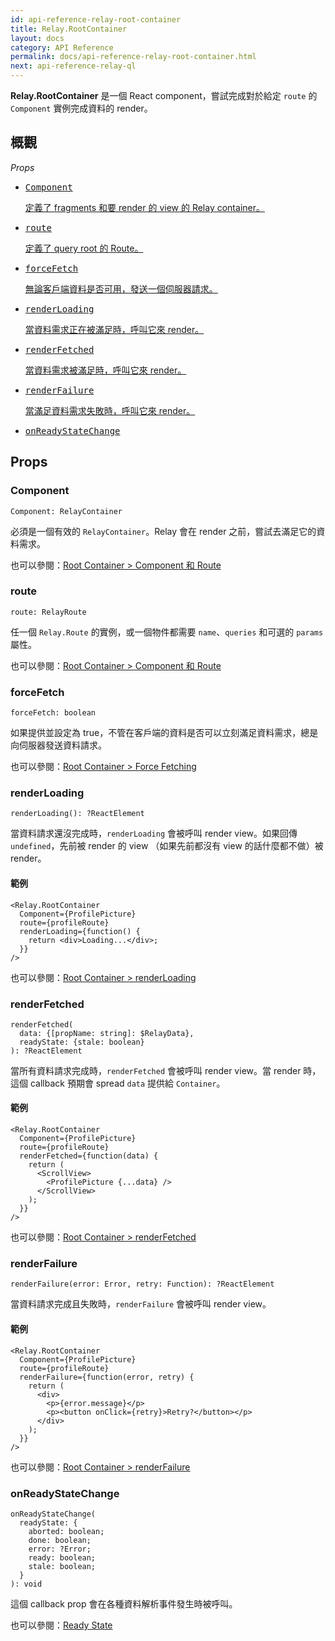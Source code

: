 ```yaml
---
id: api-reference-relay-root-container
title: Relay.RootContainer
layout: docs
category: API Reference
permalink: docs/api-reference-relay-root-container.html
next: api-reference-relay-ql
---
```


**Relay.RootContainer** 是一個 React component，嘗試完成對於給定 `route` 的 `Component` 實例完成資料的 render。

## 概觀

*Props*

<ul class="apiIndex">
  <li>
    <a href="#component">
      <pre>Component</pre>
      定義了 fragments 和要 render 的 view 的 Relay container。
    </a>
  </li>
  <li>
    <a href="#route">
      <pre>route</pre>
      定義了 query root 的 Route。
    </a>
  </li>
  <li>
    <a href="#forcefetch">
      <pre>forceFetch</pre>
      無論客戶端資料是否可用，發送一個伺服器請求。
    </a>
  </li>
  <li>
    <a href="#renderloading">
      <pre>renderLoading</pre>
      當資料需求正在被滿足時，呼叫它來 render。
    </a>
  </li>
  <li>
    <a href="#renderfetched">
      <pre>renderFetched</pre>
      當資料需求被滿足時，呼叫它來 render。
    </a>
  </li>
  <li>
    <a href="#renderfailure">
      <pre>renderFailure</pre>
      當滿足資料需求失敗時，呼叫它來 render。
    </a>
  </li>
  <li>
    <a href="#onreadystatechange">
      <pre>onReadyStateChange</pre>
    </a>
  </li>
</ul>

## Props

### Component

```
Component: RelayContainer
```

必須是一個有效的 `RelayContainer`。Relay 會在 render 之前，嘗試去滿足它的資料需求。

也可以參閱：[Root Container > Component 和 Route](guides-root-container.html#component-and-route)

### route

```
route: RelayRoute
```

任一個 `Relay.Route` 的實例，或一個物件都需要 `name`、`queries` 和可選的 `params` 屬性。

也可以參閱：[Root Container > Component 和 Route](guides-root-container.html#component-and-route)

### forceFetch

```
forceFetch: boolean
```

如果提供並設定為 true，不管在客戶端的資料是否可以立刻滿足資料需求，總是向伺服器發送資料請求。

也可以參閱：[Root Container > Force Fetching](guides-root-container.html#force-fetching)

### renderLoading

```
renderLoading(): ?ReactElement
```

當資料請求還沒完成時，`renderLoading` 會被呼叫 render view。如果回傳 `undefined`，先前被 render 的 view （如果先前都沒有 view 的話什麼都不做）被 render。

#### 範例

```{4-6}
<Relay.RootContainer
  Component={ProfilePicture}
  route={profileRoute}
  renderLoading={function() {
    return <div>Loading...</div>;
  }}
/>
```

也可以參閱：[Root Container > renderLoading](guides-root-container.html#renderloading)

### renderFetched

```
renderFetched(
  data: {[propName: string]: $RelayData},
  readyState: {stale: boolean}
): ?ReactElement
```

當所有資料請求完成時，`renderFetched` 會被呼叫 render view。當 render 時，這個 callback 預期會 spread `data` 提供給 `Container`。

#### 範例

```{4-10}
<Relay.RootContainer
  Component={ProfilePicture}
  route={profileRoute}
  renderFetched={function(data) {
    return (
      <ScrollView>
        <ProfilePicture {...data} />
      </ScrollView>
    );
  }}
/>
```

也可以參閱：[Root Container > renderFetched](guides-root-container.html#renderfetched)

### renderFailure

```
renderFailure(error: Error, retry: Function): ?ReactElement
```

當資料請求完成且失敗時，`renderFailure` 會被呼叫 render view。

#### 範例

```{4-11}
<Relay.RootContainer
  Component={ProfilePicture}
  route={profileRoute}
  renderFailure={function(error, retry) {
    return (
      <div>
        <p>{error.message}</p>
        <p><button onClick={retry}>Retry?</button></p>
      </div>
    );
  }}
/>
```

也可以參閱：[Root Container > renderFailure](guides-root-container.html#renderfailure)

### onReadyStateChange

```
onReadyStateChange(
  readyState: {
    aborted: boolean;
    done: boolean;
    error: ?Error;
    ready: boolean;
    stale: boolean;
  }
): void
```

這個 callback prop 會在各種資料解析事件發生時被呼叫。

也可以參閱：[Ready State](guides-ready-state.html)
